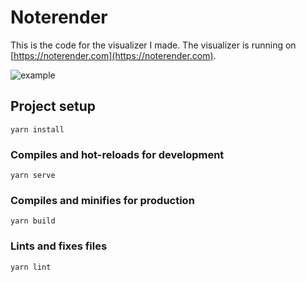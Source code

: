 # Noterender

This is the code for the visualizer I made. The visualizer is running on [https://noterender.com](https://noterender.com).


![example](https://github.com/denzyldick/noterender/blob/main/example.gif)

## Project setup
```
yarn install
```

### Compiles and hot-reloads for development
```
yarn serve
```

### Compiles and minifies for production
```
yarn build
```

### Lints and fixes files
```
yarn lint
```
